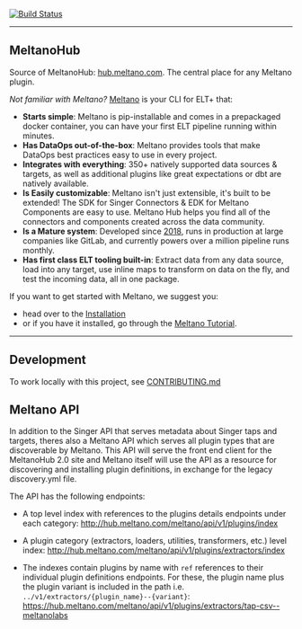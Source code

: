 [![Build Status](https://gitlab.com/meltano/hub/badges/main/pipeline.svg)](https://gitlab.com/meltano/hub/-/pipelines?ref=main)

---

## MeltanoHub

Source of MeltanoHub: [hub.meltano.com](https://hub.meltano.com/). The central place for any Meltano plugin.

_Not familiar with Meltano?_
[Meltano](https://docs.meltano.com/getting-started/meltano-at-a-glance) is your CLI for ELT+ that:

- **Starts simple**: Meltano is pip-installable and comes in a prepackaged docker container, you can have your first ELT pipeline running within minutes.
- **Has DataOps out-of-the-box**: Meltano provides tools that make DataOps best practices easy to use in every project.
- **Integrates with everything**: 350+ natively supported data sources & targets, as well as additional plugins like great expectations or dbt are natively available.
- **Is Easily customizable**: Meltano isn't just extensible, it's built to be extended! The SDK for Singer Connectors & EDK for Meltano Components are easy to use. Meltano Hub helps you find all of the connectors and components created across the data community.
- **Is a Mature system**: Developed since [2018](https://handbook.meltano.com/timeline), runs in production at large companies like GitLab, and currently powers over a million pipeline runs monthly.
- **Has first class ELT tooling built-in**: Extract data from any data source, load into any target, use inline maps to transform on data on the fly, and test the incoming data, all in one package.

If you want to get started with Meltano, we suggest you:

- head over to the [Installation](https://docs.meltano.com/getting-started/installation)
- or if you have it installed, go through the [Meltano Tutorial](https://docs.meltano.com/getting-started/part1).

---

## Development

To work locally with this project, see [CONTRIBUTING.md](./CONTRIBUTING.md)

## Meltano API

In addition to the Singer API that serves metadata about Singer taps and targets, theres also a Meltano API which serves all plugin types that are discoverable by Meltano.
This API will serve the front end client for the MeltanoHub 2.0 site and Meltano itself will use the API as a resource for discovering and installing plugin definitions, in exchange for the legacy discovery.yml file.

The API has the following endpoints:

- A top level index with references to the plugins details endpoints under each category: http://hub.meltano.com/meltano/api/v1/plugins/index

- A plugin category (extractors, loaders, utilities, transformers, etc.) level index: http://hub.meltano.com/meltano/api/v1/plugins/extractors/index

- The indexes contain plugins by name with `ref` references to their individual plugin definitions endpoints. For these, the plugin name plus the plugin variant is included in the path i.e. `../v1/extractors/{plugin_name}--{variant}`: https://hub.meltano.com/meltano/api/v1/plugins/extractors/tap-csv--meltanolabs
